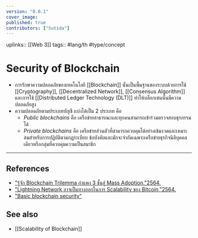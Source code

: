 ```yaml
---
version: "0.0.1"
cover_image:
published: true
contributors: ["Sutida"]
---
```

uplinks:: [[Web 3]]
tags:: #lang/th #type/concept 

# Security  of Blockchain
- การรักษาความปลอดภัยของเทคโนโลยี [[Blockchain]] นั้นเป็นพื้นฐานของระบบด้วยการใช้ [[Cryptography]], [[Decentralized Network]], [[Consensus Algorithm]] และการใช้ [[Distributed Ledger Technology (DLT)]] ทำให้บล็อกเชนนั้นมีความปลอดภัยสูง 
- ความปลอดภัยตามประเภทบัญชี เเบ่งได้เป็น 2 ประเภท คือ
	- *Public blockchains* คือ เครือข่ายสาธารณะและทุกคนสามารถเข้าร่วมตรวจสอบธุรกรรมได้
	- *Private blockchains* คือ เครือข่ายส่วนตัวที่สามารถควบคุมได้อย่างเข้มงวดและเหมาะสมสำหรับการปฏิบัติตามกฎระเบียบ ข้อบังคับและมักจะจำกัดเฉพาะเครือข่ายธุรกิจนิติบุคคลเดียวหรือกลุ่มที่ควบคุมความเป็นสมาชิก

---
## References
- ["รู้จัก Blockchain Trilemma กำแพง 3 ชั้นสู่ Mass Adoption,"2564.](https://www.finnomena.com/bitkub/blockchain-trilemma/)
- ["Lightning Network อาจเป็นทางออกในการ Scalability ของ Bitcoin,"2564.](https://www.blockdit.com/posts/61964330e8655f0d7e1cbc47)
- ["Basic blockchain security"](https://www.ibm.com/topics/blockchain-security#:~:text=Basic%20blockchain%20security,-Blockchain%20technology%20produces&text=Each%20new%20block%20connects%20to,transaction%20is%20true%20and%20correct)
## See also
- [[Scalability of Blockchain]]
